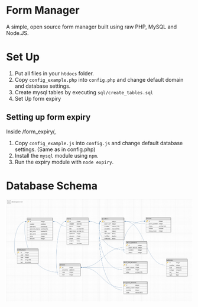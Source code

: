 # Form Manager
A simple, open source form manager built using raw PHP, MySQL and Node.JS.

# Set Up
1. Put all files in your `htdocs` folder.
2. Copy `config_example.php` into `config.php` and change default domain and database settings.
3. Create mysql tables by executing `sql/create_tables.sql`
4. Set Up form expiry

## Setting up form expiry
Inside /form_expiry/,
1. Copy `config_example.js` into `config.js` and change default database settings. (Same as in config.php)
2. Install the `mysql` module using `npm`.
3. Run the expiry module with `node expiry`.

# Database Schema
![Database Schema](sql/schema.png)
